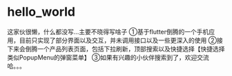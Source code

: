 # hello_world

这家伙很懒，什么都没写...主要不晓得写啥子
①基于flutter倒腾的一个手机应用，目前只实现了部分界面以及交互，并未调用接口以及一些更深入的使用
②接下来会倒腾一个产品列表页面，包括下拉刷新，顶部搜索以及快捷选择【快捷选择类似PopupMenu的弹窗菜单】
③如果有兴趣的小伙伴搜索到了，欢迎交流哈。。。
